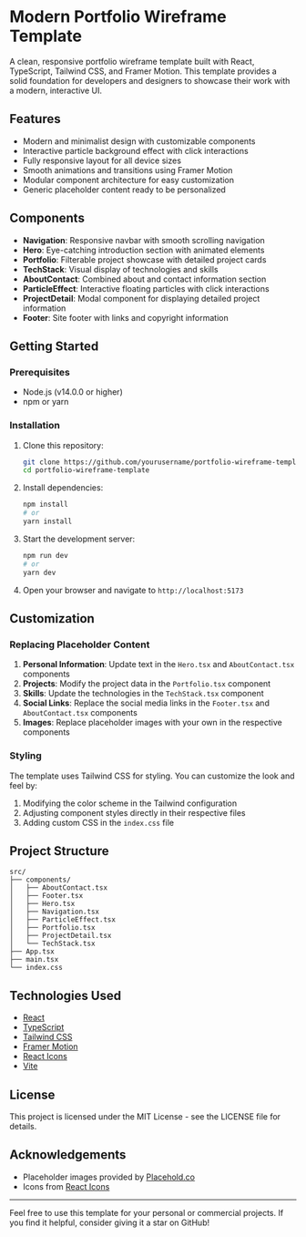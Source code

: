 # Modern Portfolio Wireframe Template

A clean, responsive portfolio wireframe template built with React, TypeScript, Tailwind CSS, and Framer Motion. This template provides a solid foundation for developers and designers to showcase their work with a modern, interactive UI.

## Features

- Modern and minimalist design with customizable components
- Interactive particle background effect with click interactions
- Fully responsive layout for all device sizes
- Smooth animations and transitions using Framer Motion
- Modular component architecture for easy customization
- Generic placeholder content ready to be personalized

## Components

- **Navigation**: Responsive navbar with smooth scrolling navigation
- **Hero**: Eye-catching introduction section with animated elements
- **Portfolio**: Filterable project showcase with detailed project cards
- **TechStack**: Visual display of technologies and skills
- **AboutContact**: Combined about and contact information section
- **ParticleEffect**: Interactive floating particles with click interactions
- **ProjectDetail**: Modal component for displaying detailed project information
- **Footer**: Site footer with links and copyright information

## Getting Started

### Prerequisites

- Node.js (v14.0.0 or higher)
- npm or yarn

### Installation

1. Clone this repository:
   ```bash
   git clone https://github.com/yourusername/portfolio-wireframe-template.git
   cd portfolio-wireframe-template
   ```

2. Install dependencies:
   ```bash
   npm install
   # or
   yarn install
   ```

3. Start the development server:
   ```bash
   npm run dev
   # or
   yarn dev
   ```

4. Open your browser and navigate to `http://localhost:5173`

## Customization

### Replacing Placeholder Content

1. **Personal Information**: Update text in the `Hero.tsx` and `AboutContact.tsx` components
2. **Projects**: Modify the project data in the `Portfolio.tsx` component
3. **Skills**: Update the technologies in the `TechStack.tsx` component
4. **Social Links**: Replace the social media links in the `Footer.tsx` and `AboutContact.tsx` components
5. **Images**: Replace placeholder images with your own in the respective components

### Styling

The template uses Tailwind CSS for styling. You can customize the look and feel by:

1. Modifying the color scheme in the Tailwind configuration
2. Adjusting component styles directly in their respective files
3. Adding custom CSS in the `index.css` file

## Project Structure

```
src/
├── components/
│   ├── AboutContact.tsx
│   ├── Footer.tsx
│   ├── Hero.tsx
│   ├── Navigation.tsx
│   ├── ParticleEffect.tsx
│   ├── Portfolio.tsx
│   ├── ProjectDetail.tsx
│   └── TechStack.tsx
├── App.tsx
├── main.tsx
└── index.css
```

## Technologies Used

- [React](https://reactjs.org/)
- [TypeScript](https://www.typescriptlang.org/)
- [Tailwind CSS](https://tailwindcss.com/)
- [Framer Motion](https://www.framer.com/motion/)
- [React Icons](https://react-icons.github.io/react-icons/)
- [Vite](https://vitejs.dev/)

## License

This project is licensed under the MIT License - see the LICENSE file for details.

## Acknowledgements

- Placeholder images provided by [Placehold.co](https://placehold.co/)
- Icons from [React Icons](https://react-icons.github.io/react-icons/)

---

Feel free to use this template for your personal or commercial projects. If you find it helpful, consider giving it a star on GitHub!

